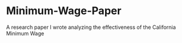 # Minimum-Wage-Paper
A research paper I wrote analyzing the effectiveness of the California Minimum Wage
